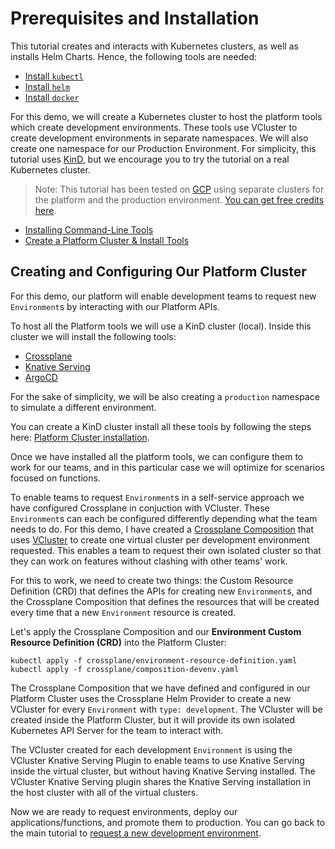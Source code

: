 # Prerequisites and Installation 

This tutorial creates and interacts with Kubernetes clusters, as well as installs Helm Charts. Hence, the following tools are needed: 
- [Install `kubectl`](https://kubernetes.io/docs/tasks/tools/)
- [Install `helm`](https://helm.sh/docs/intro/install/) 
- [Install `docker`](https://docs.docker.com/engine/install/)

For this demo, we will create a Kubernetes cluster to host the platform tools which  create development environments. These tools use VCluster to create development environments in separate namespaces. We will also create one namespace for our Production Environment. For simplicity, this tutorial uses [KinD](https://kind.sigs.k8s.io/), but we encourage you to try the tutorial on a real Kubernetes cluster. 

> Note: This tutorial has been tested on [GCP](https://cloud.google.com/gcp) using separate clusters for the platform and the production environment. [You can get free credits here](https://github.com/learnk8s/free-kubernetes).


- [Installing Command-Line Tools](installing-clis.md)
- [Create a Platform Cluster & Install Tools](platform-cluster.md)
  

## Creating and Configuring Our Platform Cluster

For this demo, our platform will enable development teams to request new `Environment`s by interacting with our Platform APIs. 

To host all the Platform tools we will use a KinD cluster (local). Inside this cluster we will install the following tools: 
- [Crossplane](https://crossplane.io)
- [Knative Serving](https://knative.dev)
- [ArgoCD](https://argoproj.github.io/)

For the sake of simplicity, we will be also creating a `production` namespace to simulate a different environment. 

You can create a KinD cluster install all these tools by following the steps here: [Platform Cluster installation](platform-cluster.md).

Once we have installed all the platform tools, we can configure them to work for our teams, and in this particular case we will optimize for scenarios focused on functions.

To enable teams to request `Environment`s in a self-service approach we have configured Crossplane in conjuction with VCluster. These `Environment`s can each be configured differently depending what the team needs to do. For this demo, I have created a [Crossplane Composition](https://crossplane.io/docs/v1.9/concepts/composition.html) that uses [VCluster](https://www.vcluster.com/) to create one virtual cluster per development environment requested. This enables a team to request their own isolated cluster so that they can work on features without clashing with other teams' work. 

For this to work, we need to create two things: the Custom Resource Definition (CRD) that defines the APIs for creating new `Environment`s, and the Crossplane Composition that defines the resources that will be created every time that a new `Environment` resource is created. 

Let's apply the Crossplane Composition and our **Environment Custom Resource Definition (CRD)** into the Platform Cluster:
```
kubectl apply -f crossplane/environment-resource-definition.yaml
kubectl apply -f crossplane/composition-devenv.yaml
```

The Crossplane Composition that we have defined and configured in our Platform Cluster uses the Crossplane Helm Provider to create a new VCluster for every `Environment` with `type: development`. The VCluster will be created inside the Platform Cluster, but it will provide its own isolated Kubernetes API Server for the team to interact with. 

The VCluster created for each development `Environment` is using the VCluster Knative Serving Plugin to enable teams to use Knative Serving inside the virtual cluster, but without having Knative Serving installed. The VCluster Knative Serving plugin shares the Knative Serving installation in the host cluster with all of the virtual clusters.

Now we are ready to request environments, deploy our applications/functions, and promote them to production. You can go back to the main tutorial to [request a new development environment](README.md#requesting-a-new-environment).
